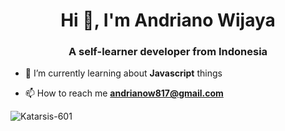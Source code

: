 <h1 align="center">Hi 👋, I'm Andriano Wijaya</h1>
<h3 align="center">A self-learner developer from Indonesia</h3>

- 🌱 I’m currently learning about **Javascript** things

- 📫 How to reach me **andrianow817@gmail.com**

<p><img align="center" src="https://github-readme-stats.vercel.app/api/top-langs?username=Katarsis-601&show_icons=true&theme=tokyonight&locale=en&layout=compact" alt="Katarsis-601" /></p>

